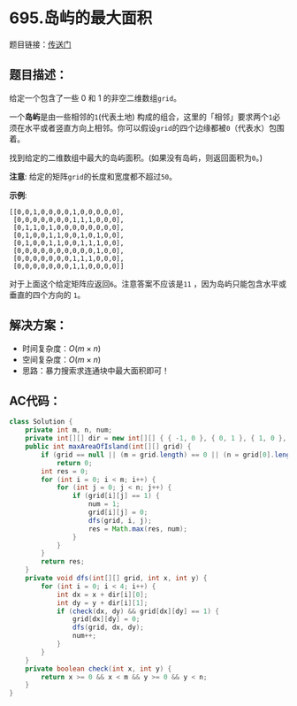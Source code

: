 # 695.岛屿的最大面积
题目链接：[传送门](https://leetcode-cn.com/problems/max-area-of-island/)

## 题目描述：
给定一个包含了一些 $0$ 和 $1$ 的非空二维数组`grid`。

一个**岛屿**是由一些相邻的`1`(代表土地) 构成的组合，这里的「相邻」要求两个`1`必须在水平或者竖直方向上相邻。你可以假设`grid`的四个边缘都被`0`（代表水）包围着。

找到给定的二维数组中最大的岛屿面积。(如果没有岛屿，则返回面积为`0`。)

**注意**: 给定的矩阵`grid`的长度和宽度都不超过`50`。

**示例**:
```
[[0,0,1,0,0,0,0,1,0,0,0,0,0],
 [0,0,0,0,0,0,0,1,1,1,0,0,0],
 [0,1,1,0,1,0,0,0,0,0,0,0,0],
 [0,1,0,0,1,1,0,0,1,0,1,0,0],
 [0,1,0,0,1,1,0,0,1,1,1,0,0],
 [0,0,0,0,0,0,0,0,0,0,1,0,0],
 [0,0,0,0,0,0,0,1,1,1,0,0,0],
 [0,0,0,0,0,0,0,1,1,0,0,0,0]]
```
对于上面这个给定矩阵应返回`6`。注意答案不应该是`11` ，因为岛屿只能包含水平或垂直的四个方向的 `1`。

## 解决方案：
- 时间复杂度：$O(m \times n)$
- 空间复杂度：$O(m \times n)$
- 思路：暴力搜索求连通块中最大面积即可！

## AC代码：
```java
class Solution {
	private int m, n, num;
	private int[][] dir = new int[][] { { -1, 0 }, { 0, 1 }, { 1, 0 }, { 0, -1 } };
	public int maxAreaOfIsland(int[][] grid) {
		if (grid == null || (m = grid.length) == 0 || (n = grid[0].length) == 0)
			return 0;
		int res = 0;
		for (int i = 0; i < m; i++) {
			for (int j = 0; j < n; j++) {
				if (grid[i][j] == 1) {
					num = 1;
					grid[i][j] = 0;
					dfs(grid, i, j);
					res = Math.max(res, num);
				}
			}
		}
		return res;
	}
	private void dfs(int[][] grid, int x, int y) {
		for (int i = 0; i < 4; i++) {
			int dx = x + dir[i][0];
			int dy = y + dir[i][1];
			if (check(dx, dy) && grid[dx][dy] == 1) {
				grid[dx][dy] = 0;
				dfs(grid, dx, dy);
				num++;
			}
		}
	}
	private boolean check(int x, int y) {
		return x >= 0 && x < m && y >= 0 && y < n;
	}
}
```